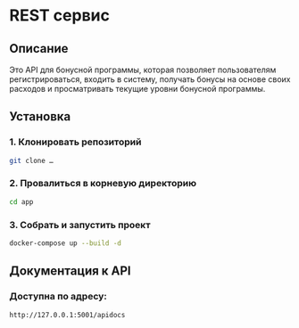 # REST сервис

## Описание

Это API для бонусной программы, которая позволяет пользователям регистрироваться, входить в систему, получать бонусы на основе своих расходов и просматривать текущие уровни бонусной программы.

## Установка

### 1. Клонировать репозиторий

```bash
git clone …
```

### 2. Провалиться в корневую директорию 
```bash
cd app
```

### 3. Собрать и запустить проект
```bash
docker-compose up --build -d
```
## Документация к API
### Доступна по адресу:
```bash
http://127.0.0.1:5001/apidocs
```
